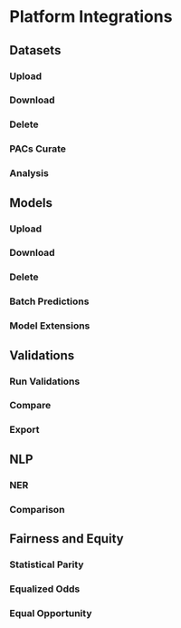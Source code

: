 # Platform Integrations

## Datasets
### Upload
### Download
### Delete
### PACs Curate
### Analysis

## Models
### Upload
### Download
### Delete
### Batch Predictions
### Model Extensions

## Validations
### Run Validations
### Compare
### Export

## NLP
### NER
### Comparison

## Fairness and Equity
### Statistical Parity
### Equalized Odds
### Equal Opportunity